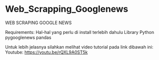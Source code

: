 # Web_Scrapping_Googlenews
WEB SCRAPING GOOGLE NEWS 

Requirements: Hal-hal yang perlu di install terlebih dahulu  Library Python  
pygooglenews 
pandas 

Untuk lebih jelasnya silahkan melihat video tutorial pada link dibawah ini: Youtube: https://youtu.be/rQXL9A0ST5k
